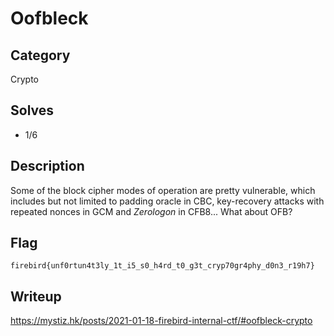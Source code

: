 Oofbleck
===

## Category

Crypto

## Solves

* 1/6

## Description

Some of the block cipher modes of operation are pretty vulnerable, which includes but not limited to padding oracle in CBC, key-recovery attacks with repeated nonces in GCM and _Zerologon_ in CFB8... What about OFB?

## Flag

`firebird{unf0rtun4t3ly_1t_i5_s0_h4rd_t0_g3t_cryp70gr4phy_d0n3_r19h7}`

## Writeup

https://mystiz.hk/posts/2021-01-18-firebird-internal-ctf/#oofbleck-crypto

